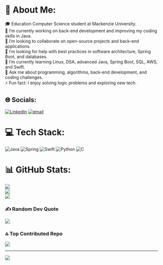 # 💫 About Me:
🎓 Education Computer Science student at Mackenzie University.<br>🔭 I’m currently working on back-end development and improving my coding skills in Java.<br>👯 I’m looking to collaborate on open-source projects and back-end applications.<br>🤝 I’m looking for help with best practices in software architecture, Spring Boot, and databases.<br>🌱 I’m currently learning Linux, DSA, advanced Java, Spring Boot, SQL, AWS, and Swift.<br>💬 Ask me about programming, algorithms, back-end development, and coding challenges.<br>⚡ Fun fact: I enjoy solving logic problems and exploring new tech.


## 🌐 Socials:
[![LinkedIn](https://img.shields.io/badge/LinkedIn-%230077B5.svg?logo=linkedin&logoColor=white)](https://linkedin.com/in/theoesposito) [![email](https://img.shields.io/badge/Email-D14836?logo=gmail&logoColor=white)](mailto:theo.esposito06@gmail.com) 

# 💻 Tech Stack:
![Java](https://img.shields.io/badge/java-%23ED8B00.svg?style=for-the-badge&logo=openjdk&logoColor=white) ![Spring](https://img.shields.io/badge/spring-%236DB33F.svg?style=for-the-badge&logo=spring&logoColor=white) ![Swift](https://img.shields.io/badge/swift-F54A2A?style=for-the-badge&logo=swift&logoColor=white) ![Python](https://img.shields.io/badge/python-3670A0?style=for-the-badge&logo=python&logoColor=ffdd54) ![C](https://img.shields.io/badge/c-%2300599C.svg?style=for-the-badge&logo=c&logoColor=white)
# 📊 GitHub Stats:
![](https://github-readme-stats.vercel.app/api?username=ThEsposito&theme=dark&hide_border=true&include_all_commits=false&count_private=false)<br/>
![](https://nirzak-streak-stats.vercel.app/?user=ThEsposito&theme=dark&hide_border=true)<br/>
![](https://github-readme-stats.vercel.app/api/top-langs/?username=ThEsposito&theme=dark&hide_border=true&include_all_commits=false&count_private=false&layout=compact)

### ✍️ Random Dev Quote
![](https://quotes-github-readme.vercel.app/api?type=horizontal&theme=radical)

### 🔝 Top Contributed Repo
![](https://github-contributor-stats.vercel.app/api?username=ThEsposito&limit=5&theme=dark&combine_all_yearly_contributions=true)

---
[![](https://visitcount.itsvg.in/api?id=ThEsposito&icon=0&color=0)](https://visitcount.itsvg.in)

<!-- Proudly created with GPRM ( https://gprm.itsvg.in ) -->

